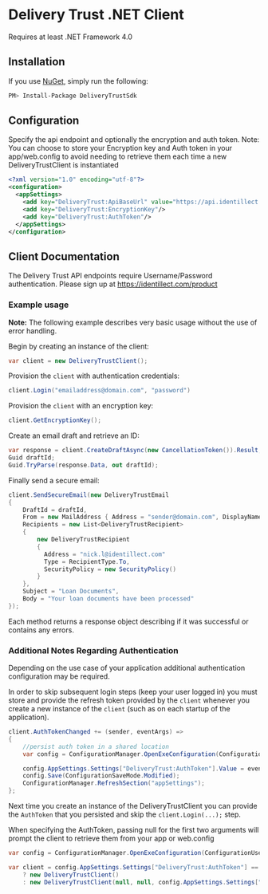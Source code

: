 # Delivery Trust .NET Client
Requires at least .NET Framework 4.0

## Installation

If you use [NuGet](http://www.nuget.org/), simply run the following:
```sh
PM> Install-Package DeliveryTrustSdk
```

## Configuration
Specify the api endpoint and optionally the encryption and auth token. Note: You can choose to store your Encryption key and Auth token in your app/web.config to avoid needing to retrieve them each time a new DeliveryTrustClient is instantiated
```xml
<?xml version="1.0" encoding="utf-8"?>
<configuration>
  <appSettings>
    <add key="DeliveryTrust:ApiBaseUrl" value="https://api.identillect.com/api/v1/"/>
    <add key="DeliveryTrust:EncryptionKey"/>
    <add key="DeliveryTrust:AuthToken"/>
  </appSettings>
</configuration>
```

## Client Documentation
The Delivery Trust API endpoints require Username/Password authentication. Please sign up at https://identillect.com/product
### Example usage
**Note:** The following example describes very basic usage without the use of error handling.

Begin by creating an instance of the client:
```csharp
var client = new DeliveryTrustClient();
```
    
Provision the `client` with authentication credentials:
```csharp
client.Login("emailaddress@domain.com", "password")
```
    
Provision the `client` with an encryption key:
```csharp
client.GetEncryptionKey();
```

Create an email draft and retrieve an ID:
```csharp
var response = client.CreateDraftAsync(new CancellationToken()).Result;
Guid draftId;
Guid.TryParse(response.Data, out draftId);
```

 Finally send a secure email:
```csharp 
client.SendSecureEmail(new DeliveryTrustEmail
{
    DraftId = draftId,
    From = new MailAddress { Address = "sender@domain.com", DisplayName = "Senders Name" },
    Recipients = new List<DeliveryTrustRecipient>
    {
        new DeliveryTrustRecipient 
        {
          Address = "nick.l@identillect.com"
          Type = RecipientType.To,
          SecurityPolicy = new SecurityPolicy()
        }
    },
    Subject = "Loan Documents",
    Body = "Your loan documents have been processed"
});
```

Each method returns a response object describing if it was successful or contains any errors.
### Additional Notes Regarding Authentication
Depending on the use case of your application additional authentication configuration may be required.

In order to skip subsequent login steps (keep your user logged in) you must store and provide the refresh token provided by the `client` whenever you create a new instance of the `client` (such as on each startup of the application).
```csharp
client.AuthTokenChanged += (sender, eventArgs) =>
{
    //persist auth token in a shared location
	var config = ConfigurationManager.OpenExeConfiguration(ConfigurationUserLevel.None);

    config.AppSettings.Settings["DeliveryTrust:AuthToken"].Value = eventArgs.AuthToken;
    config.Save(ConfigurationSaveMode.Modified);
    ConfigurationManager.RefreshSection("appSettings");
};
```
    
Next time you create an instance of the DeliveryTrustClient you can provide the `AuthToken` that you persisted and skip the `client.Login(...);` step.

When specifying the AuthToken, passing null for the first two arguments will prompt the client to retrieve them from your app or web.config
```csharp
var config = ConfigurationManager.OpenExeConfiguration(ConfigurationUserLevel.None);

var client = config.AppSettings.Settings["DeliveryTrust:AuthToken"] == null
    ? new DeliveryTrustClient()
    : new DeliveryTrustClient(null, null, config.AppSettings.Settings["DeliveryTrust:AuthToken"].Value);
```

